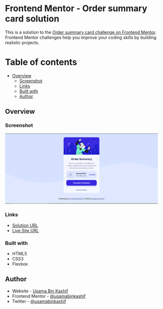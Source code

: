 # Frontend Mentor - Order summary card solution

This is a solution to the [Order summary card challenge on Frontend Mentor](https://www.frontendmentor.io/challenges/order-summary-component-QlPmajDUj). Frontend Mentor challenges help you improve your coding skills by building realistic projects.

# Table of contents

- [Overview](#overview)
  - [Screenshot](#screenshot)
  - [Links](#links)
  - [Built with](#built-with)
  - [Author](#author)

## Overview

### Screenshot

![Screenshot](images/Screenshot.PNG)

### Links

- [Solution URL](https://your-solution-url.com)
- [Live Site URL](https://your-live-site-url.com)

### Built with

- HTML5
- CSS3
- Flexbox

## Author

- Website - [Usama Bin Kashif](https://github.com/UsamaBinKashif)
- Frontend Mentor - [@usamabinkashif](https://www.frontendmentor.io/profile/UsamaBinKashif)
- Twitter - [@usamabinkashif](https://twitter.com/UsamaBinKashif)
